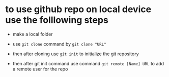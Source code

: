 # to use github repo on local device use the folllowing steps

-  make a local folder

-  use ```git clone``` command by ```git clone "URL"```

-  then after cloning use ```git init``` to initialize the git repository

- then after git init command use command ``` git remote [Name] URL ``` to add a remote user for the repo